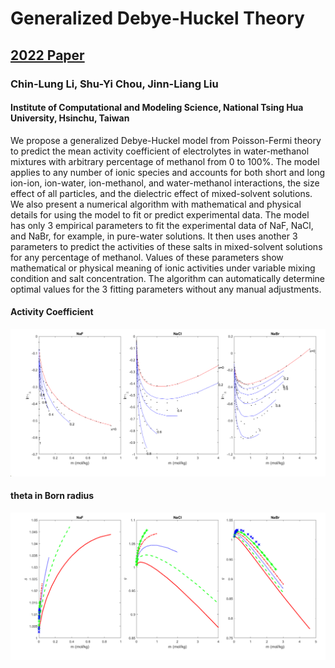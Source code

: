 # Generalized Debye-Huckel Theory
## [2022 Paper](https://arxiv.org/pdf/2209.01892.pdf)
### Chin-Lung Li, Shu-Yi Chou, Jinn-Liang Liu
#### Institute of Computational and Modeling Science, National Tsing Hua University, Hsinchu, Taiwan
We propose a generalized Debye-Huckel model from Poisson-Fermi theory to predict the mean activity coefficient of
electrolytes in water-methanol mixtures with arbitrary percentage of methanol from 0 to 100%. The model applies
to any number of ionic species and accounts for both short and long ion-ion, ion-water, ion-methanol, and water-methanol interactions, the size effect of all particles, and the dielectric effect of mixed-solvent solutions. We also
present a numerical algorithm with mathematical and physical details for using the model to fit or predict experimental
data. The model has only 3 empirical parameters to fit the experimental data of NaF, NaCl, and NaBr, for example,
in pure-water solutions. It then uses another 3 parameters to predict the activities of these salts in mixed-solvent
solutions for any percentage of methanol. Values of these parameters show mathematical or physical meaning of ionic
activities under variable mixing condition and salt concentration. The algorithm can automatically determine optimal
values for the 3 fitting parameters without any manual adjustments.

#### Activity Coefficient
![Activity Coefficient](fig2.png)

#### theta in Born radius
![theta in Born radius](fig3.png)
